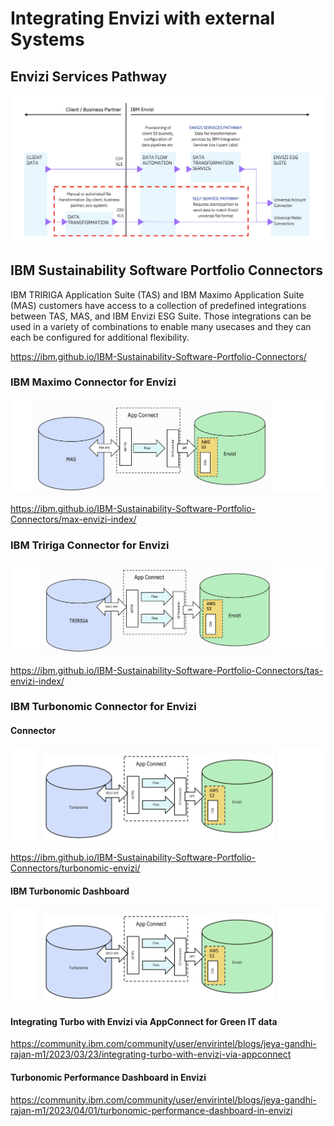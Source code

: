 # Integrating Envizi with external Systems

## Envizi Services Pathway

<img src="images/img-1.png">


## IBM Sustainability Software Portfolio Connectors

IBM TRIRIGA Application Suite (TAS) and IBM Maximo Application Suite (MAS) customers have access to a collection of predefined integrations between TAS, MAS, and IBM Envizi ESG Suite. Those integrations can be used in a variety of combinations to enable many usecases and they can each be configured for additional flexibility.

https://ibm.github.io/IBM-Sustainability-Software-Portfolio-Connectors/

### IBM Maximo Connector for Envizi

<img src="images/image-01.png">

https://ibm.github.io/IBM-Sustainability-Software-Portfolio-Connectors/max-envizi-index/

### IBM Tririga Connector for Envizi

<img src="images/image-02.png">

https://ibm.github.io/IBM-Sustainability-Software-Portfolio-Connectors/tas-envizi-index/


### IBM Turbonomic Connector for Envizi

#### Connector

<img src="images/image-03.png">

https://ibm.github.io/IBM-Sustainability-Software-Portfolio-Connectors/turbonomic-envizi/

#### IBM Turbonomic Dashboard

<img src="images/image-03.png">

#### Integrating Turbo with Envizi via AppConnect for Green IT data 
https://community.ibm.com/community/user/envirintel/blogs/jeya-gandhi-rajan-m1/2023/03/23/integrating-turbo-with-envizi-via-appconnect

#### Turbonomic Performance Dashboard in Envizi 
https://community.ibm.com/community/user/envirintel/blogs/jeya-gandhi-rajan-m1/2023/04/01/turbonomic-performance-dashboard-in-envizi


